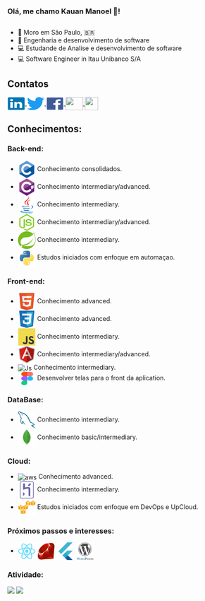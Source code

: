### Olá, me chamo Kauan Manoel 👋!

## 

- :checkered_flag: Moro em São Paulo, :brazil:
- :newspaper: Engenharia e desenvolvimento de software
- :computer: Estudande de Analise e desenvolvimento de software
- :computer: Software Engineer in Itau Unibanco S/A

## Contatos

<a href="https://www.linkedin.com/in/kauanmanoel/" target="_blank">
<img align="center" alt="" height="30" width="40" target="_blank" src="https://raw.githubusercontent.com/devicons/devicon/master/icons/linkedin/linkedin-original.svg">
</a>

<a href="https://twitter.com/KauanWade" target="_blank">
<img align="center" alt="" height="30" width="40" target="_blank" src="https://raw.githubusercontent.com/devicons/devicon/master/icons/twitter/twitter-original.svg">
</a>

<a href="https://www.facebook.com/kauan.manoel.370/" target="_blank">
<img align="center" alt="" height="30" width="40" target="_blank" src="https://raw.githubusercontent.com/devicons/devicon/master/icons/facebook/facebook-original.svg">
</a>

<a href="https://www.instagram.com/kauanwade9/?hl=pt-br" target="_blank">
<img align="center" alt="" height="30" width="40" target="_blank" src="https://www.flaticon.com/svg/vstatic/svg/174/174855.svg?token=exp=1620961410~hmac=fa6252f420e294b67ce0d152d0b38303">
</a>

<a href="https://www.twitch.tv/kauanwade9" target="_blank">
<img align="center" alt="" height="30" width="30" target="_blank" src="https://user-images.githubusercontent.com/70704761/118215124-57951d80-b447-11eb-8bea-59bf2a7721ff.png">
</a>

## Conhecimentos:

### Back-end:

- <img align="center" alt="C" heigth="30" width="40" src="https://raw.githubusercontent.com/devicons/devicon/master/icons/c/c-original.svg"> Conhecimento consolidados.
- <img align="center" alt="C" heigth="30" width="40" src="https://raw.githubusercontent.com/devicons/devicon/master/icons/csharp/csharp-original.svg">  Conhecimento intermediary/advanced.
- <img align="center" alt="Java" heigth="30" width="40" src="https://raw.githubusercontent.com/devicons/devicon/master/icons/java/java-original.svg"> Conhecimento intermediary.
- <img align="center" alt="Python" heigth="30" width="40" src="https://raw.githubusercontent.com/devicons/devicon/master/icons/nodejs/nodejs-original.svg"> Conhecimento intermediary/advanced.
- <img align="center" alt="Python" heigth="30" width="40" src="https://raw.githubusercontent.com/devicons/devicon/master/icons/spring/spring-original.svg"> Conhecimento intermediary.
- <img align="center" alt="Python" heigth="30" width="40" src="https://raw.githubusercontent.com/devicons/devicon/master/icons/python/python-original.svg"> Estudos iniciados com enfoque em automaçao.

### Front-end:

- <img align="center" alt="HTML" heigth="30" width="40" src="https://raw.githubusercontent.com/devicons/devicon/master/icons/html5/html5-original.svg"> Conhecimento advanced.
- <img align="center" alt="CSS" heigth="30" width="40" src="https://raw.githubusercontent.com/devicons/devicon/master/icons/css3/css3-original.svg"> Conhecimento advanced.
- <img align="center" alt="Js" heigth="28" width="40" src="https://raw.githubusercontent.com/devicons/devicon/master/icons/javascript/javascript-original.svg"> Conhecimento intermediary.
- <img align="center" alt="Js" heigth="28" width="40" src="https://raw.githubusercontent.com/devicons/devicon/master/icons/angularjs/angularjs-original.svg"> Conhecimento intermediary/advanced.
- <img align="center" alt="Js" heigth="28" width="40" src="https://api.nuget.org/v3-flatcontainer/angular-ui-material-template/1.0.2/icon"> Conhecimento intermediary.
- <img align="center" alt="figma" height="30" width="40" src="https://raw.githubusercontent.com/devicons/devicon/master/icons/figma/figma-original.svg"> Desenvolver telas para o front da aplication.

### DataBase:

- <img align="center" alt="mysql" heigth="30" width="40" src="https://raw.githubusercontent.com/devicons/devicon/master/icons/mysql/mysql-original.svg"> Conhecimento intermediary.
- <img align="center" alt="mysql" heigth="30" width="40" src="https://raw.githubusercontent.com/devicons/devicon/master/icons/mongodb/mongodb-original.svg"> Conhecimento basic/intermediary.

### Cloud:

- <img align="center" alt="aws" heigth="30" width="40" src="https://dnalytics.com/wp-content/uploads/1999/06/icon-cloud-aws.png"> Conhecimento advanced.
- <img align="center" alt="aws" heigth="30" width="40" src="https://raw.githubusercontent.com/devicons/devicon/master/icons/heroku/heroku-original.svg"> Conhecimento intermediary.
- <img align="center" alt="aws" heigth="30" width="40" src="https://raw.githubusercontent.com/devicons/devicon/master/icons/amazonwebservices/amazonwebservices-original.svg"> Estudos iniciados com enfoque em DevOps e UpCloud.


### Próximos passos e interesses:

- <img align="center" alt="react" heigth="30" width="40" src="https://raw.githubusercontent.com/devicons/devicon/master/icons/react/react-original.svg"> <img align="center" alt="node" heigth="30" width="40" src="https://raw.githubusercontent.com/devicons/devicon/master/icons/ruby/ruby-original.svg"> <img align="center" alt="mysql" heigth="30" width="40" src="https://raw.githubusercontent.com/devicons/devicon/master/icons/flutter/flutter-original.svg"> <img align="center" alt="mongodb" heigth="30" width="40" src="https://raw.githubusercontent.com/devicons/devicon/master/icons/wordpress/wordpress-original.svg">

### Atividade:

<div style="display:inline-block"> 
  <a href="https://github.com/KauanManoel"></a>
  <img height="120em" src="https://github-readme-stats.vercel.app/api?username=KauanManoel&show_icons=true&theme=dracula&include_all_commits=true&count_private=true"/>
  <img height="120em" src="https://github-readme-stats.vercel.app/api/top-langs/?username=KauanManoel&layout=compact&langs_count=16&theme=dracula"/>
</div>

